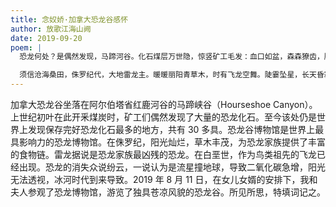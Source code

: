 ```yaml
---
title: 念奴娇·加拿大恐龙谷感怀
author: 放歌江海山阙
date: 2019-09-20
poem: |
  恐龙何处？是偶然发现，马蹄河谷。化石煤层万世隐，惊竖矿工毛发：血口如盆，森森獠齿，腿骨丈如许。何方怪物，煌煌青史载否？

  须信沧海桑田，侏罗纪代，大地雷龙主。暖暖丽阳青草木，时有飞龙空舞。陡霎坠星，长天昏寂，冰冻众龙殁。问谁知晓，何时天地再覆？
---
```


加拿大恐龙谷坐落在阿尔伯塔省红鹿河谷的马蹄峡谷（Hourseshoe Canyon）。上世纪初叶在此开釆煤炭时，矿工们偶然发现了大量的恐龙化石。至今该处仍是世界上发现保存完好恐龙化石最多的地方，共有 30 多具。恐龙谷博物馆是世界上最具影响力的恐龙博物馆。在侏罗纪，阳光灿烂，草木丰茂，为恐龙家族提供了丰富的食物链。雷龙据说是恐龙家族最凶残的恐龙。在白垩世，作为鸟类祖先的飞龙已经出现。恐龙的消失众说纷云，一说认为是流星撞地球，导致二氧化碳急增，阳光无法透视，冰河时代到来导致。2019 年 8 月 11 日，在女儿女婿的安排下，我和夫人参观了恐龙博物馆，游览了独具苍凉风貌的恐龙谷。所见所思，特填词记之。
